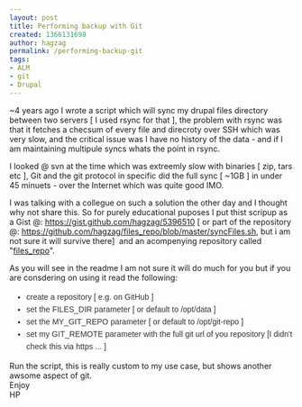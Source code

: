```yaml
---
layout: post
title: Performing backup with Git
created: 1366131698
author: hagzag
permalink: /performing-backup-git
tags:
- ALM
- git
- Drupal
---
```

<p>~4 years ago I wrote a script which will sync my drupal files directory between two servers [ I used rsync for that ], the problem with rsync was that it fetches a checsum of every file and direcroty over SSH which was very slow, and the critical issue was I have no history of the data - and if I am maintaining multipule syncs whats the point in rsync.</p>
<p>I looked @ svn at the time which was extreemly slow with binaries [ zip, tars etc ], Git and the git protocol in specific did the full sync [ ~1GB ] in under 45 minuets - over the Internet which was quite good IMO.</p>
<p>I was talking with a collegue on such a solution the other day and I thought why not share this. So for purely educational puposes I put thist scripup as a Gist @:&nbsp;<a href="https://gist.github.com/hagzag/5396510">https://gist.github.com/hagzag/5396510</a>&nbsp;[ or part of the repository @:&nbsp;<a href="https://github.com/hagzag/files_repo/blob/master/syncFiles.sh">https://github.com/hagzag/files_repo/blob/master/syncFiles.sh</a>, but i am not sure it will survive there]&nbsp;&nbsp;and an acompenying repository called &quot;<a href="https://github.com/hagzag/files_repo">files_repo</a>&quot;.</p>
<p>As you will see in the readme I am not sure it will do much for you but if you are consdering on using it read the following:</p>
<ul style="margin: 15px 0px; padding-right: 0px; padding-left: 30px; border: 0px; color: rgb(51, 51, 51); font-family: Helvetica, arial, freesans, clean, sans-serif; font-size: 14px; line-height: 22px;">
	<li style="margin: 0px; padding: 0px; border: 0px;">
		create a repository [ e.g. on GitHub ]</li>
	<li style="margin: 0px; padding: 0px; border: 0px;">
		set the FILES_DIR parameter [ or default to /opt/data ]</li>
	<li style="margin: 0px; padding: 0px; border: 0px;">
		set the MY_GIT_REPO parameter [ or default to /opt/git-repo ]</li>
	<li style="margin: 0px; padding: 0px; border: 0px;">
		set my GIT_REMOTE parameter with the full git url of you repository [I didn&#39;t check this via https ... ]</li>
</ul>
<p style="margin: 0px; padding: 0px; border: 0px;">Run the script, this is really custom to my use case, but shows another awsome aspect of git.</p>
<p style="margin: 0px; padding: 0px; border: 0px;">Enjoy</p>
<p style="margin: 0px; padding: 0px; border: 0px;">HP</p>
